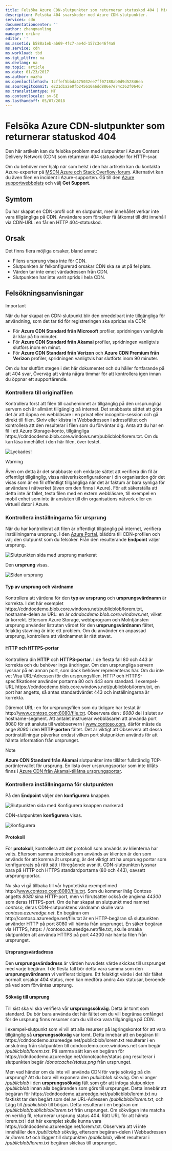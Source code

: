 ```yaml
---
title: Felsöka Azure CDN-slutpunkter som returnerar statuskod 404 | Microsoft Docs
description: Felsöka 404 svarskoder med Azure CDN-slutpunkter.
services: cdn
documentationcenter: ''
author: zhangmanling
manager: erikre
editor: ''
ms.assetid: b588a1eb-ab69-4fc7-ae4d-157c3e46f4a8
ms.service: cdn
ms.workload: tbd
ms.tgt_pltfrm: na
ms.devlang: na
ms.topic: article
ms.date: 01/23/2017
ms.author: mazha
ms.openlocfilehash: 1cffef5bbda475032ee7ff07188ab0d9d52846ea
ms.sourcegitcommit: e221d1a2e0fb245610a6dd886e7e74c362f06467
ms.translationtype: MT
ms.contentlocale: sv-SE
ms.lasthandoff: 05/07/2018
---
```

# <a name="troubleshooting-azure-cdn-endpoints-that-return-a-404-status-code"></a>Felsöka Azure CDN-slutpunkter som returnerar statuskod 404
Den här artikeln kan du felsöka problem med slutpunkter i Azure Content Delivery Network (CDN) som returnerar 404 statuskoder för HTTP-svar.

Om du behöver mer hjälp när som helst i den här artikeln kan du kontakta Azure-experter på [MSDN Azure och Stack Overflow-forum](https://azure.microsoft.com/support/forums/). Alternativt kan du även filen en incident i Azure-supporten. Gå till den [Azure supportwebbplats](https://azure.microsoft.com/support/options/) och välj **Get Support**.

## <a name="symptom"></a>Symtom
Du har skapat en CDN-profil och en slutpunkt, men innehållet verkar inte vara tillgängliga på CDN. Användare som försöker få åtkomst till ditt innehåll via CDN-URL: en får en HTTP 404-statuskod. 

## <a name="cause"></a>Orsak
Det finns flera möjliga orsaker, bland annat:

* Filens ursprung visas inte för CDN.
* Slutpunkten är felkonfigurerad orsakar CDN ska se ut på fel plats.
* Värden tar inte emot värdadressen från CDN.
* Slutpunkten har inte varit sprids i hela CDN.

## <a name="troubleshooting-steps"></a>Felsökningsanvisningar
> [!IMPORTANT]
> När du har skapat en CDN-slutpunkt blir den omedelbart inte tillgängliga för användning, som det tar tid för registreringen ska spridas via CDN:
> - För **Azure CDN Standard från Microsoft** profiler, spridningen vanligtvis är klar på tio minuter. 
> - För **Azure CDN Standard från Akamai** profiler, spridningen vanligtvis slutförs inom en minut. 
> - För **Azure CDN Standard från Verizon** och **Azure CDN Premium från Verizon** profiler, spridningen vanligtvis har slutförts inom 90 minuter. 
> 
> Om du har slutfört stegen i det här dokumentet och du håller fortfarande på att 404 svar, Överväg att vänta några timmar för att kontrollera igen innan du öppnar ett supportärende.
> 
> 

### <a name="check-the-origin-file"></a>Kontrollera till originalfilen
Kontrollera först att filen till cacheminnet är tillgänglig på den ursprungliga servern och är allmänt tillgänglig på internet. Det snabbaste sättet att göra det är att öppna en webbläsare i en privat eller incognito-session och gå direkt till filen. Skriv eller klistra in Webbadressen i adressfältet och kontrollera att den resulterar i filen som du förväntar dig. Anta att du har en fil i ett Azure Storage-konto, tillgängliga https:\//cdndocdemo.blob.core.windows.net/publicblob/lorem.txt. Om du kan läsa innehållet i den här filen, över testet.

![Lyckades!](./media/cdn-troubleshoot-endpoint/cdn-origin-file.png)

> [!WARNING]
> Även om detta är det snabbaste och enklaste sättet att verifiera din fil är offentligt tillgänglig, vissa nätverkskonfigurationer i din organisation gör det visas som är en fil offentligt tillgängliga när det är faktum är bara synliga för användare i nätverket (även om den finns i Azure). För att säkerställa att detta inte är fallet, testa filen med en extern webbläsare, till exempel en mobil enhet som inte är ansluten till din organisations nätverk eller en virtuell dator i Azure.
> 
> 

### <a name="check-the-origin-settings"></a>Kontrollera inställningarna för ursprung
När du har kontrollerat att filen är offentligt tillgänglig på internet, verifiera inställningarna ursprung. I den [Azure Portal](https://portal.azure.com), bläddra till CDN-profilen och välj den slutpunkt som du felsöker. Från den resulterande **Endpoint** väljer ursprung.  

![Slutpunkten sida med ursprung markerat](./media/cdn-troubleshoot-endpoint/cdn-endpoint.png)

Den **ursprung** visas. 

![Sidan ursprung](./media/cdn-troubleshoot-endpoint/cdn-origin-settings.png)

#### <a name="origin-type-and-hostname"></a>Typ av ursprung och värdnamn
Kontrollera att värdena för den **typ av ursprung** och **ursprungsvärdnamn** är korrekta. I det här exemplet https:\//cdndocdemo.blob.core.windows.net/publicblob/lorem.txt, hostname-delen av URL: en är *cdndocdemo.blob.core.windows.net*, vilket är korrekt. Eftersom Azure Storage, webbprogram och Molntjänsten ursprung använder listrutan värdet för den **ursprungsvärdnamn** fältet, felaktig stavning är inte ett problem. Om du använder en anpassad ursprung, kontrollera att värdnamnet är rätt stavat.

#### <a name="http-and-https-ports"></a>HTTP och HTTPS-portar
Kontrollera din **HTTP** och **HTTPS-portar**. I de flesta fall 80 och 443 är korrekta och du behöver inga ändringar.  Om den ursprungliga servern lyssnar på en annan port, som dock behöver representeras här. Om du inte vet Visa URL-Adressen för din ursprungsfilen. HTTP och HTTPS-specifikationer använder portarna 80 och 443 som standard. I exempel-URL https:\//cdndocdemo.blob.core.windows.net/publicblob/lorem.txt, en port har angetts, så antas standardvärdet 443 och inställningarna är korrekta.  

Däremot URL: en för ursprungsfilen som du tidigare har testat är http:\//www.contoso.com:8080/file.txt. Observera den *: 8080* del i slutet av hostname-segment. Att antalet instruerar webbläsaren att använda port 8080 för att ansluta till webbservern i www.contoso.com, därför måste du ange *8080* i den **HTTP-porten** fältet. Det är viktigt att Observera att dessa portinställningar påverkar endast vilken port slutpunkten används för att hämta information från ursprunget.

> [!NOTE]
> **Azure CDN Standard från Akamai** slutpunkter inte tillåter fullständig TCP-portintervallet för ursprung.  En lista över ursprungsportar som inte tillåts finns i [Azure CDN från Akamai-tillåtna ursprungsportar](https://msdn.microsoft.com/library/mt757337.aspx).  
> 
> 

### <a name="check-the-endpoint-settings"></a>Kontrollera inställningarna för slutpunkten
På den **Endpoint** väljer den **konfigurera** knappen.

![Slutpunkten sida med Konfigurera knappen markerad](./media/cdn-troubleshoot-endpoint/cdn-endpoint-configure-button.png)

CDN-slutpunkten **konfigurera** visas.

![Konfigurera](./media/cdn-troubleshoot-endpoint/cdn-configure.png)

#### <a name="protocols"></a>Protokoll
För **protokoll**, kontrollera att det protokoll som används av klienterna har valts. Eftersom samma protokoll som används av klienten är den som används för att komma åt ursprung, är det viktigt att ha ursprung portar som konfigurerats på rätt sätt i föregående avsnitt. CDN-slutpunkten lyssnar bara på HTTP och HTTPS standardportarna (80 och 443), oavsett ursprung-portar.

Nu ska vi gå tillbaka till vår hypotetiska exempel med http:\//www.contoso.com:8080/file.txt.  Som du kommer ihåg Contoso angetts *8080* sina HTTP-port, men vi förutsätter också de angivna *44300* som deras HTTPS-port.  Om de har skapat en slutpunkt med namnet *contoso*, deras CDN-slutpunktens värdnamn skulle vara *contoso.azureedge.net*.  En begäran om http:\//contoso.azureedge.net/file.txt är en HTTP-begäran så slutpunkten använder HTTP på port 8080 vill hämta från ursprunget.  En säker begäran via HTTPS, https: \/ /contoso.azureedge.net/file.txt, skulle orsaka slutpunkten att använda HTTPS på port 44300 när hämta filen från ursprunget.

#### <a name="origin-host-header"></a>Ursprungsvärdadress
Den **ursprungsvärdadress** är värden huvudets värde skickas till ursprunget med varje begäran.  I de flesta fall bör detta vara samma som den **ursprungsvärdnamn** vi verifierat tidigare.  Ett felaktigt värde i det här fältet normalt orsakar 404 status, men kan medföra andra 4xx statusar, beroende på vad som förväntas ursprung.

#### <a name="origin-path"></a>Sökväg till ursprung
Till sist ska vi ska verifiera vår **ursprungssökväg**.  Detta är tomt som standard.  Du bör bara använda det här fältet om du vill begränsa omfånget för de ursprung finns resurser som du vill ska vara tillgängliga på CDN.  

I exempel-slutpunkt som vi vill att alla resurser på lagringskontot för att vara tillgänglig så **ursprungssökväg** var tomt.  Detta innebär att en begäran till https:\//cdndocdemo.azureedge.net/publicblob/lorem.txt resulterar i en anslutning från slutpunkten till cdndocdemo.core.windows.net som begär */publicblob/lorem.txt*.  På samma sätt kan en begäran för https:\//cdndocdemo.azureedge.net/donotcache/status.png resulterar i slutpunkten begär */donotcache/status.png* från ursprunget.

Men vad händer om du inte vill använda CDN för varje sökväg på din ursprung?  Att du bara vill exponera den *publicblob* sökväg.  Om vi anger */publicblob* i den **ursprungssökväg** fält som gör att infoga slutpunkten */publicblob* innan alla begäranden som görs till ursprunget.  Detta innebär att begäran för https:\//cdndocdemo.azureedge.net/publicblob/lorem.txt nu faktiskt tar den begärt som del av URL-Adressen */publicblob/lorem.txt*, och Lägg till */publicblob* till början. Detta resulterar i en begäran om */publicblob/publicblob/lorem.txt* från ursprunget.  Om sökvägen inte matcha en verklig fil, returnerar ursprung status 404.  Rätt URL för att hämta lorem.txt i det här exemplet skulle kunna vara https:\//cdndocdemo.azureedge.net/lorem.txt.  Observera att vi inte innehåller den */publicblob* sökväg, eftersom begäran-delen i Webbadressen är */lorem.txt* och lägger till slutpunkten */publicblob*, vilket resulterar i */publicblob/lorem.txt* begäran skickas till ursprunget.

